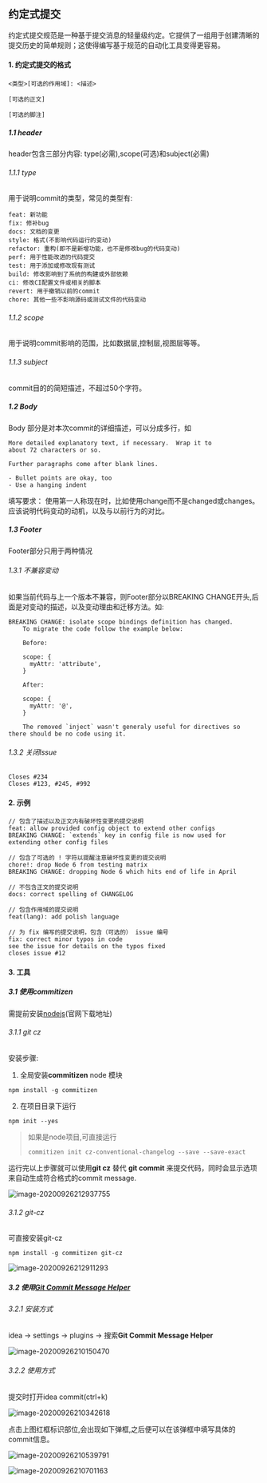 ## 约定式提交

约定式提交规范是一种基于提交消息的轻量级约定。它提供了一组用于创建清晰的提交历史的简单规则；这使得编写基于规范的自动化工具变得更容易。

#### 1. 约定式提交的格式

```
<类型>[可选的作用域]: <描述>

[可选的正文]

[可选的脚注]
```

##### 1.1 header

header包含三部分内容: type(必需),scope(可选)和subject(必需)

###### 1.1.1 type 

用于说明commit的类型，常见的类型有:

```
feat: 新功能
fix: 修补bug
docs: 文档的变更
style: 格式(不影响代码运行的变动)
refactor: 重构(即不是新增功能，也不是修改bug的代码变动)
perf: 用于性能改进的代码提交
test: 用于添加或修改现有测试
build: 修改影响到了系统的构建或外部依赖
ci: 修改CI配置文件或相关的脚本
revert: 用于撤销以前的commit
chore: 其他一些不影响源码或测试文件的代码变动
```

###### 1.1.2 scope 

用于说明commit影响的范围，比如数据层,控制层,视图层等等。

###### 1.1.3 subject

commit目的的简短描述，不超过50个字符。

##### 1.2 Body

Body 部分是对本次commit的详细描述，可以分成多行，如

```
More detailed explanatory text, if necessary.  Wrap it to 
about 72 characters or so. 

Further paragraphs come after blank lines.

- Bullet points are okay, too
- Use a hanging indent
```

填写要求：
使用第一人称现在时，比如使用change而不是changed或changes。
应该说明代码变动的动机，以及与以前行为的对比。

##### 1.3 Footer

Footer部分只用于两种情况

###### 1.3.1 不兼容变动

如果当前代码与上一个版本不兼容，则Footer部分以BREAKING CHANGE开头,后面是对变动的描述，以及变动理由和迁移方法。如:

```
BREAKING CHANGE: isolate scope bindings definition has changed.
    To migrate the code follow the example below:

    Before:

    scope: {
      myAttr: 'attribute',
    }

    After:

    scope: {
      myAttr: '@',
    }

    The removed `inject` wasn't generaly useful for directives so there should be no code using it.
```

###### 1.3.2 关闭Issue

```
Closes #234
Closes #123, #245, #992
```

#### 2. 示例

```
// 包含了描述以及正文内有破坏性变更的提交说明
feat: allow provided config object to extend other configs
BREAKING CHANGE: `extends` key in config file is now used for extending other config files

// 包含了可选的 ! 字符以提醒注意破坏性变更的提交说明
chore!: drop Node 6 from testing matrix
BREAKING CHANGE: dropping Node 6 which hits end of life in April

// 不包含正文的提交说明
docs: correct spelling of CHANGELOG

// 包含作用域的提交说明
feat(lang): add polish language

// 为 fix 编写的提交说明，包含（可选的） issue 编号
fix: correct minor typos in code
see the issue for details on the typos fixed
closes issue #12
```

#### 3. 工具

##### 3.1 使用commitizen

需提前安装[nodejs](https://nodejs.org/zh-cn/)(官网下载地址)

###### 3.1.1 git cz

安装步骤:

1. 全局安装**commitizen** node 模块

```
npm install -g commitizen
```

2. 在项目目录下运行

```
npm init --yes
```

> 如果是node项目,可直接运行
>
> ```
> commitizen init cz-conventional-changelog --save --save-exact
> ```

运行完以上步骤就可以使用**git cz** 替代 **git commit** 来提交代码，同时会显示选项来自动生成符合格式的commit message.

![image-20200926212937755](images\image-20200926212937755.png)

###### 3.1.2 git-cz

可直接安装git-cz

```
npm install -g commitizen git-cz
```

![image-20200926212911293](images\image-20200926212911293.png)

##### 3.2 使用[Git Commit Message Helper](https://plugins.jetbrains.com/plugin/13477-git-commit-message-helper/)

###### 3.2.1 安装方式

idea -> settings -> plugins -> 搜索**Git Commit Message Helper**

![image-20200926210150470](images\image-20200926210150470.png)

###### 3.2.2 使用方式

提交时打开idea commit(ctrl+k)

![image-20200926210342618](images\image-20200926210342618.png)

点击上图红框标识部位,会出现如下弹框,之后便可以在该弹框中填写具体的commit信息。

![image-20200926210539791](images\image-20200926210539791.png)

![image-20200926210701163](images\image-20200926210701163.png)